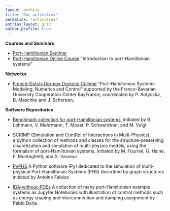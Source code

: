 ```yaml
---
layout: archive
title: "Our activities"
permalink: /activities/
entries_layout: grid
author_profile: true
---
```



**Courses and Seminars**

- [Port-Hamiltonian Seminar](https://www.fan.uni-wuppertal.de/en/research/ph-seminar/)
- [Port-Hamiltonian Online Course](https://www.fan.uni-wuppertal.de/de/introduction-to-port-hamiltonian-systems/) "Introduction to port-Hamiltonian systems" 

**Networks**

- [French-Dutch-German Doctoral College](https://www.epc.ed.tum.de/en/rt/cdfa-phs/) "Port-Hamiltonian Systems: Modeling, Numerics and Control" 
 supported by the Franco-Bavarian University Cooperation Center BayFrance, 
 coordinated by P. Kotyczka, B. Maschke and J. Scherpen, 
 

**Software Repositories**

- [Benchmark collection for port-Hamiltonian systems](https://algopaul.github.io/PortHamiltonianBenchmarkSystems/), 
 initiated by B. Lohmann, V. Mehrmann, T. Moser, P. Schwerdtner, and M. Voigt 
 
- [SCRIMP](https://g-haine.github.io/scrimp/) (Simulation and ContRol of Interactions in Multi-Physics),  
 a python collection of methods and classes for the structure-preserving discretization and simulation of multi-physics models, 
 using the formalism of port-Hamiltonian systems, 
 initiated by M. Fournié, G. Haine, F. Monteghetti, and X. Vasseur

- [PyPHS](https://pyphs.github.io/pyphs/) A Python software (Py) dedicated to the simulation of multi-physical Port-Hamiltonian Systems (PHS) described by graph structures initiated by Antoine Falaize
- [IDA-without-PDEs](https://github.com/PabloBorja/IDA-without-PDEs/) A collection of many port-Hamiltonian example systems as Jupyter Notebooks with illustration of control methods such as energy shaping and interconnection and damping assignment by Pablo Borja.

